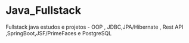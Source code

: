 # Java_Fullstack
Fullstack java estudos e projetos - OOP , JDBC,JPA/Hibernate , Rest API ,SpringBoot,JSF/PrimeFaces e PostgreSQL
